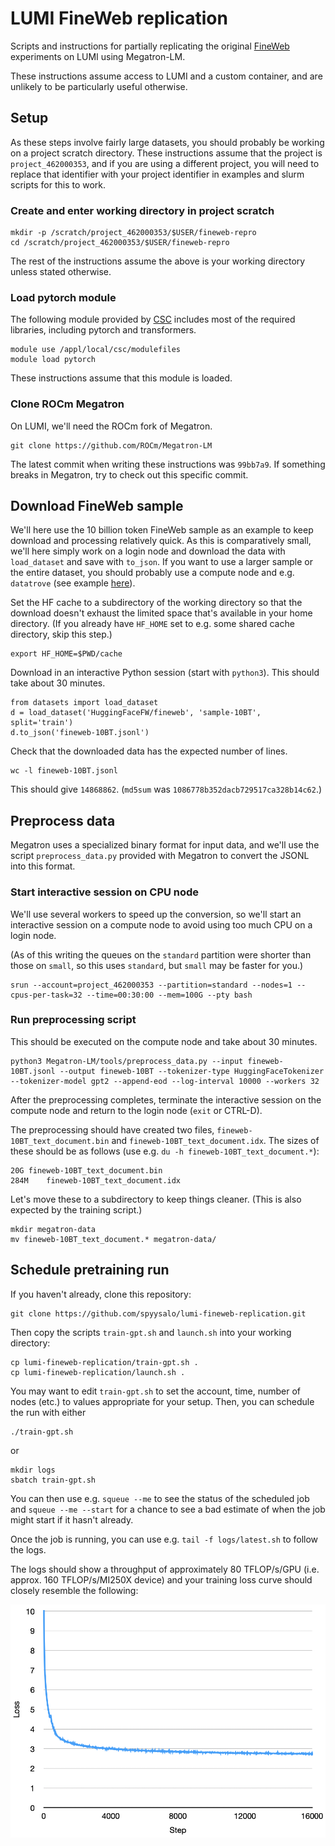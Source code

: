# LUMI FineWeb replication

Scripts and instructions for partially replicating the original [FineWeb](https://huggingface.co/spaces/HuggingFaceFW/blogpost-fineweb-v1) experiments on LUMI using Megatron-LM.

These instructions assume access to LUMI and a custom container, and are unlikely to be particularly useful otherwise.

## Setup

As these steps involve fairly large datasets, you should probably be working on a project scratch directory. These instructions assume that the project is `project_462000353`, and if you are using a different project, you will need to replace that identifier with your project identifier in examples and slurm scripts for this to work.

### Create and enter working directory in project scratch

```
mkdir -p /scratch/project_462000353/$USER/fineweb-repro
cd /scratch/project_462000353/$USER/fineweb-repro
```

The rest of the instructions assume the above is your working directory unless stated otherwise.

### Load pytorch module

The following module provided by [CSC](https://csc.fi/) includes most of the required libraries, including pytorch and transformers.

```
module use /appl/local/csc/modulefiles
module load pytorch
```

These instructions assume that this module is loaded.

### Clone ROCm Megatron

On LUMI, we'll need the ROCm fork of Megatron.

```
git clone https://github.com/ROCm/Megatron-LM
```

The latest commit when writing these instructions was `99bb7a9`. If something breaks in Megatron, try to check out this specific commit.

## Download FineWeb sample

We'll here use the 10 billion token FineWeb sample as an example to keep download and processing relatively quick. As this is comparatively small, we'll here simply work on a login node and download the data with `load_dataset` and save with `to_json`. If you want to use a larger sample or the entire dataset, you should probably use a compute node and e.g. `datatrove` (see example [here](https://huggingface.co/datasets/HuggingFaceFW/fineweb-2#using-%F0%9F%8F%AD-datatrove)).

Set the HF cache to a subdirectory of the working directory so that the download doesn't exhaust the limited space that's available in your home directory. (If you already have `HF_HOME` set to e.g. some shared cache directory, skip this step.)

```
export HF_HOME=$PWD/cache
```

Download in an interactive Python session (start with `python3`). This should take about 30 minutes.

```
from datasets import load_dataset
d = load_dataset('HuggingFaceFW/fineweb', 'sample-10BT', split='train')
d.to_json('fineweb-10BT.jsonl')
```

Check that the downloaded data has the expected number of lines.

```
wc -l fineweb-10BT.jsonl
```

This should give `14868862`. (`md5sum` was `1086778b352dacb729517ca328b14c62`.)

## Preprocess data

Megatron uses a specialized binary format for input data, and we'll use the script `preprocess_data.py` provided with Megatron to convert the JSONL into this format.

### Start interactive session on CPU node

We'll use several workers to speed up the conversion, so we'll start an interactive session on a compute node to avoid using too much CPU on a login node.

(As of this writing the queues on the `standard` partition were shorter than those on `small`, so this uses `standard`, but `small` may be faster for you.)

```
srun --account=project_462000353 --partition=standard --nodes=1 --cpus-per-task=32 --time=00:30:00 --mem=100G --pty bash
```

### Run preprocessing script

This should be executed on the compute node and take about 30 minutes.

```
python3 Megatron-LM/tools/preprocess_data.py --input fineweb-10BT.jsonl --output fineweb-10BT --tokenizer-type HuggingFaceTokenizer --tokenizer-model gpt2 --append-eod --log-interval 10000 --workers 32
```

After the preprocessing completes, terminate the interactive session on the compute node and return to the login node (`exit` or CTRL-D).

The preprocessing should have created two files, `fineweb-10BT_text_document.bin` and `fineweb-10BT_text_document.idx`. The sizes of these should be as follows (use e.g. `du -h fineweb-10BT_text_document.*`):

```
20G	fineweb-10BT_text_document.bin
284M	fineweb-10BT_text_document.idx
```

Let's move these to a subdirectory to keep things cleaner. (This is also expected by the training script.)

```
mkdir megatron-data
mv fineweb-10BT_text_document.* megatron-data/
```

## Schedule pretraining run

If you haven't already, clone this repository:

```
git clone https://github.com/spyysalo/lumi-fineweb-replication.git
```

Then copy the scripts `train-gpt.sh` and `launch.sh` into your working directory:

```
cp lumi-fineweb-replication/train-gpt.sh .
cp lumi-fineweb-replication/launch.sh .
```

You may want to edit `train-gpt.sh` to set the account, time, number of nodes (etc.) to values appropriate for your setup. Then, you can schedule the run with either

```
./train-gpt.sh
```

or

```
mkdir logs
sbatch train-gpt.sh
```

You can then use e.g. `squeue --me` to see the status of the scheduled job and `squeue --me --start` for a chance to see a bad estimate of when the job might start if it hasn't already.

Once the job is running, you can use e.g. `tail -f logs/latest.sh` to follow the logs.

The logs should show a throughput of approximately 80 TFLOP/s/GPU (i.e. approx. 160 TFLOP/s/MI250X device) and your training loss curve should closely resemble the following:

![Training loss](loss.png)
